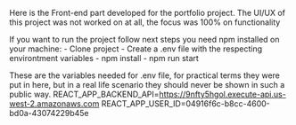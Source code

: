 Here is the Front-end part developed for the portfolio project.
The UI/UX of this project was not worked on at all, the focus was 100% on functionality

If you want to run the project follow next steps you need npm installed on your machine:
    - Clone project
    - Create a .env file with the respecting environtment variables
    - npm install
    - npm run start

These are the variables needed for .env file, for practical terms they were put in here, but in a real life scenario they should never be shown in such a public way.
REACT_APP_BACKEND_API=https://9nfty5hgol.execute-api.us-west-2.amazonaws.com
REACT_APP_USER_ID=04916f6c-b8cc-4600-bd0a-43074229b45e
